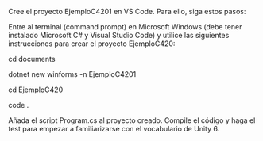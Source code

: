Cree el proyecto EjemploC4201 en VS Code. Para ello, siga estos pasos:

Entre al terminal (command prompt) en Microsoft Windows (debe tener instalado Microsoft C# y Visual Studio Code) y
utilice las siguientes instrucciones para crear el proyecto EjemploC420:

cd documents

dotnet new winforms -n EjemploC4201

cd EjemploC420

code .

Añada el script Program.cs al proyecto creado. Compile el código y haga el test para empezar a familiarizarse con el
vocabulario de Unity 6.
